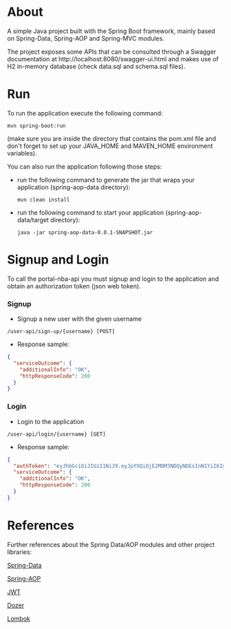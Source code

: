 # About

A simple Java project built with the Spring Boot framework, mainly based on Spring-Data, Spring-AOP and Spring-MVC modules. 

The project exposes some APIs that can be consulted through a Swagger documentation at http://localhost:8080/swagger-ui.html and makes use of H2 in-memory database (check data.sql and schema.sql files).

# Run

To run the application execute the following command:

  `mvn spring-boot:run`

(make sure you are inside the directory that contains the pom.xml file and don't forget to set up your JAVA_HOME and MAVEN_HOME environment variables).

You can also run the application following those steps:

- run the following command to generate the jar that wraps your application (spring-aop-data directory):

  `mvn clean install`
  
- run the following command to start your application (spring-aop-data/target directory):

  `java -jar spring-aop-data-0.0.1-SNAPSHOT.jar`
  
# Signup and Login

To call the portal-nba-api you must signup and login to the application and obtain an authorization token (json web token).

### Signup

* Signup a new user with the given username

`/user-api/sign-up/{username} [POST]`

* Response sample:

```json
{
  "serviceOutcome": {
    "additionalInfo": "OK",
    "httpResponseCode": 200
  }
}
 ```
### Login

* Login to the application

`/user-api/login/{username} [GET]`

* Response sample:

```json
{
  "authToken": "eyJhbGciOiJIUzI1NiJ9.eyJpYXQiOjE2MDM3NDQyNDEsInN1YiI6ImRhbWFyIiwiaXNzIjoiZGFtYXIiLCJleHAiOjE2MDM3NDQ1NDF9.-dqfY-DNXSVzC5cPvYHDzjq8A6tNWZ98Ww6keTQEm2o",
  "serviceOutcome": {
    "additionalInfo": "OK",
    "httpResponseCode": 200
  }
}
 ```

# References

Further references about the Spring Data/AOP modules and other project libraries:

[Spring-Data](https://docs.spring.io/spring-data/jpa/docs/current/reference/html/#reference)

[Spring-AOP](https://docs.spring.io/spring/docs/2.5.x/reference/aop.html)

[JWT](https://jwt.io/)

[Dozer](https://dozermapper.github.io/)

[Lombok](https://projectlombok.org/)


